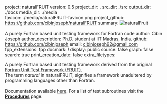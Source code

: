project: naturalFRUIT
version: 0.5
project_dir: .
src_dir: ./src
output_dir: ./docs
media_dir: ./media    
favicon: ./media/naturalFRUIT-favicon.png
project_github: https://github.com/cibinjoseph/naturalFRUIT
summary: ![naturalFruit](|media|/naturalFRUIT-logo.png)<br/><br/>
         A purely Fortran based unit testing framework for Fortran code
author: Cibin Joseph
author_description: Ph.D. student at IIT Madras, India.
github: https://github.com/cibinjoseph
email: cibinjoseph92@gmail.com
fpp_extensions: fpp
docmark: !
display: public
source: false
graph: false
search: true
print_creation_date: false
extra_filetypes:

A purely Fortran based unit testing framework derived from the original [Fortran Unit Test Framework (FRUIT)](https://sourceforge.net/projects/fortranxunit/).<br/>
The term *natural* in naturalFRUIT, signifies a framework unadultered by programming languages other than Fortran.<br/><br/>
Documentation available [here](https://cibinjoseph.github.io/naturalFRUIT/page/index.html).
For a list of test subroutines visit the [**Procedures**](https://cibinjoseph.github.io/naturalFRUIT/lists/procedures.html) page.
